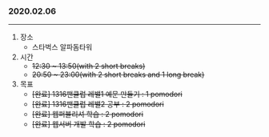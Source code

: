 ### 2020.02.06
---

1. 장소
    - 스타벅스 알파돔타워
2. 시간
    - ~~12:30 ~ 13:50(with 2 short breaks)~~
    - ~~20:50 ~ 23:00(with 2 short breaks and 1 long break)~~
3. 목표
    - ~~[완료] 1316팬클럽 레밸1 예문 만들기 : 1 pomodori~~
    - ~~[완료] 1316팬클럽 레밸2 공부 : 2 pomodori~~
    - ~~[완료] 웹퍼블리셔 학습 : 2 pomodori~~
    - ~~[완료] 웹서버 개발 학습 : 2 pomodori~~